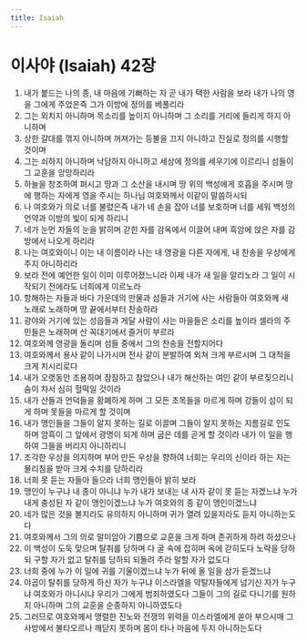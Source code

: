 ```yaml
---
title: Isaiah
---
```


# 이사야 (Isaiah) 42장
1. 내가 붙드는 나의 종, 내 마음에 기뻐하는 자 곧 내가 택한 사람을 보라 내가 나의 영을 그에게 주었은즉 그가 이방에 정의를 베풀리라
1. 그는 외치지 아니하며 목소리를 높이지 아니하며 그 소리를 거리에 들리게 하지 아니하며
1. 상한 갈대를 꺾지 아니하며 꺼져가는 등불을 끄지 아니하고 진실로 정의를 시행할 것이며
1. 그는 쇠하지 아니하며 낙담하지 아니하고 세상에 정의를 세우기에 이르리니 섬들이 그 교훈을 앙망하리라
1. 하늘을 창조하여 펴시고 땅과 그 소산을 내시며 땅 위의 백성에게 호흡을 주시며 땅에 행하는 자에게 영을 주시는 하나님 여호와께서 이같이 말씀하시되
1. 나 여호와가 의로 너를 불렀은즉 내가 네 손을 잡아 너를 보호하며 너를 세워 백성의 언약과 이방의 빛이 되게 하리니
1. 네가 눈먼 자들의 눈을 밝히며 갇힌 자를 감옥에서 이끌어 내며 흑암에 앉은 자를 감방에서 나오게 하리라
1. 나는 여호와이니 이는 내 이름이라 나는 내 영광을 다른 자에게, 내 찬송을 우상에게 주지 아니하리라
1. 보라 전에 예언한 일이 이미 이루어졌느니라 이제 내가 새 일을 알리노라 그 일이 시작되기 전에라도 너희에게 이르노라
1. 항해하는 자들과 바다 가운데의 만물과 섬들과 거기에 사는 사람들아 여호와께 새 노래로 노래하며 땅 끝에서부터 찬송하라
1. 광야와 거기에 있는 성읍들과 게달 사람이 사는 마을들은 소리를 높이라 셀라의 주민들은 노래하며 산 꼭대기에서 즐거이 부르라
1. 여호와께 영광을 돌리며 섬들 중에서 그의 찬송을 전할지어다
1. 여호와께서 용사 같이 나가시며 전사 같이 분발하여 외쳐 크게 부르시며 그 대적을 크게 치시리로다
1. 내가 오랫동안 조용하며 잠잠하고 참았으나 내가 해산하는 여인 같이 부르짖으리니 숨이 차서 심히 헐떡일 것이라
1. 내가 산들과 언덕들을 황폐하게 하며 그 모든 초목들을 마르게 하며 강들이 섬이 되게 하며 못들을 마르게 할 것이며
1. 내가 맹인들을 그들이 알지 못하는 길로 이끌며 그들이 알지 못하는 지름길로 인도하며 암흑이 그 앞에서 광명이 되게 하며 굽은 데를 곧게 할 것이라 내가 이 일을 행하여 그들을 버리지 아니하리니
1. 조각한 우상을 의지하며 부어 만든 우상을 향하여 너희는 우리의 신이라 하는 자는 물리침을 받아 크게 수치를 당하리라
1. 너희 못 듣는 자들아 들으라 너희 맹인들아 밝히 보라
1. 맹인이 누구냐 내 종이 아니냐 누가 내가 보내는 내 사자 같이 못 듣는 자겠느냐 누가 내게 충성된 자 같이 맹인이겠느냐 누가 여호와의 종 같이 맹인이겠느냐
1. 네가 많은 것을 볼지라도 유의하지 아니하며 귀가 열려 있을지라도 듣지 아니하는도다
1. 여호와께서 그의 의로 말미암아 기쁨으로 교훈을 크게 하며 존귀하게 하려 하셨으나
1. 이 백성이 도둑 맞으며 탈취를 당하며 다 굴 속에 잡히며 옥에 갇히도다 노략을 당하되 구할 자가 없고 탈취를 당하되 되돌려 주라 말할 자가 없도다
1. 너희 중에 누가 이 일에 귀를 기울이겠느냐 누가 뒤에 올 일을 삼가 듣겠느냐
1. 야곱이 탈취를 당하게 하신 자가 누구냐 이스라엘을 약탈자들에게 넘기신 자가 누구냐 여호와가 아니시냐 우리가 그에게 범죄하였도다 그들이 그의 길로 다니기를 원하지 아니하며 그의 교훈을 순종하지 아니하였도다
1. 그러므로 여호와께서 맹렬한 진노와 전쟁의 위력을 이스라엘에게 쏟아 부으시매 그 사방에서 불타오르나 깨닫지 못하며 몸이 타나 마음에 두지 아니하는도다